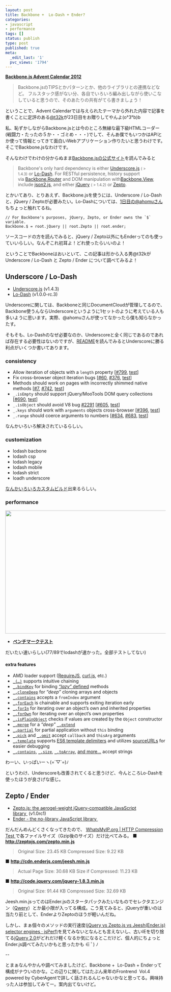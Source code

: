 ```yaml
---
layout: post
title: Backbone +  Lo-Dash + Ender?
categories:
- javascript
- performance
tags: []
status: publish
type: post
published: true
meta:
  _edit_last: '1'
  pvc_views: '1794'
---
```

<strong><a href="http://www.adventar.org/calendars/15">Backbone.js Advent Calendar 2012</a></strong>
<blockquote>Backbone.jsのTIPSとかパターンとか、他のライブラリとの連携などなど。
フルスタック感がない分、各自でいろいろ編み出しながら使いこなしていると思うので、そのあたりの共有がてら書きましょう！</blockquote>
ということで、Advent Calendarでは与えられたテーマから外れた内容で記事を書くことに定評のある<a href="https://twitter.com/t32k">@t32k</a>が23日目をお贈りしてやんよ(o°3°b)b

私、恥ずかしながらBackbone.jsとは今のところ無縁な最下級HTMLコーダー(戦闘力・たったの５か・・ゴミめ・・・)でして、そんあ僕でもいつかはAPIとか使って情報とってきて面白いWebアプリケーション作りたいと思うわけです。そこでBackbone.jsなわけです。

そんなわけでわけの分からぬまま<a href="http://backbonejs.org/">Backbone.jsの公式サイト</a>を読んでみると
<blockquote>Backbone's only hard dependency is either <a href="http://underscorejs.org/">Underscore.js</a> <small>( &gt; 1.4.3)</small> or <a href="http://lodash.com/">Lo-Dash</a>. For RESTful persistence, history support via <a href="http://backbonejs.org/#Router">Backbone.Router</a> and DOM manipulation with<a href="http://backbonejs.org/#View">Backbone.View</a>, include <a href="https://github.com/douglascrockford/JSON-js">json2.js</a>, and either <a href="http://jquery.com/">jQuery</a> <small>( &gt; 1.4.2)</small> or <a href="http://zeptojs.com/">Zepto</a>.</blockquote>
とかいてあり、とりあえず、Backbone.jsを使うには、Underscore / Lo-Dashと、jQuery / Zeptoが必要みたい。Lo-Dashについては、<a href="http://havelog.ayumusato.com/develop/javascript/e531-backbone_webapp_case_intro.html">1日目の@ahomuさん</a>もちょっと触れてるね。
<pre><code class="javascript">// For Backbone's purposes, jQuery, Zepto, or Ender owns the `$` variable.
Backbone.$ = root.jQuery || root.Zepto || root.ender;</code></pre>
ソースコードの方を読んでみると、jQuery / Zepto以外にもEnderってのも使っていいらしい。なんぞこれ初耳よ！どれ使ったらいいのよ！

ということでBackboneはおいといて、この記事は形から入る男@t32kが Underscore / Lo-Dash と Zepto / Ender について調べてみるよ！
<h2>Underscore / Lo-Dash</h2>
<ul>
	<li><a href="http://underscorejs.org/">Underscore.js</a> (v1.4.3)</li>
	<li><a href="http://lodash.com/">Lo-Dash</a> (v1.0.0-rc.3)</li>
</ul>
Underscoreに関しては、Backboneと同じDocumentCloudが管理してるので、Backbone使うんならUnderscoreというように1セットのように考えている人も多いように思います。実際、@ahomuさんが使ってなかったら僕も知らなかったす。

そもそも、Lo-Dashのなぜ必要なのか、Underscoreと全く同じであるのであれば存在する必要性はないのですが、<a href="https://github.com/bestiejs/lodash">README</a>を読んでみるとUnderscoreに勝る利点がいくつか書いてあります。
<h3>consistency</h3>
<ul>
	<li>Allow iteration of objects with a <code>length</code> property [<a href="https://github.com/documentcloud/underscore/pull/799">#799</a>, <a href="https://github.com/bestiejs/lodash/blob/v1.0.0-rc.3/test/test.js#L605-L611">test</a>]</li>
	<li>Fix cross-browser object iteration bugs [<a href="https://github.com/documentcloud/underscore/issues/60">#60</a>, <a href="https://github.com/documentcloud/underscore/issues/376">#376</a>, <a href="https://github.com/bestiejs/lodash/blob/v1.0.0-rc.3/test/test.js#L618-L642">test</a>]</li>
	<li>Methods should work on pages with incorrectly shimmed native methods [<a href="https://github.com/documentcloud/underscore/issues/7">#7</a>, <a href="https://github.com/documentcloud/underscore/issues/742">#742</a>, <a href="https://github.com/bestiejs/lodash/blob/v1.0.0-rc.3/test/test.js#L140-L146">test</a>]</li>
	<li><code>_.isEmpty</code> should support jQuery/MooTools DOM query collections [<a href="https://github.com/documentcloud/underscore/pull/690">#690</a>, <a href="https://github.com/bestiejs/lodash/blob/v1.0.0-rc.3/test/test.js#L807-L812">test</a>]</li>
	<li><code>_.isObject</code> should avoid V8 bug <a href="http://code.google.com/p/v8/issues/detail?id=2291">#2291</a> [<a href="https://github.com/documentcloud/underscore/issues/605">#605</a>, <a href="https://github.com/bestiejs/lodash/blob/v1.0.0-rc.3/test/test.js#L888-L900">test</a>]</li>
	<li><code>_.keys</code> should work with <code>arguments</code> objects cross-browser [<a href="https://github.com/documentcloud/underscore/issues/396">#396</a>, <a href="https://github.com/bestiejs/lodash/blob/v1.0.0-rc.3/test/test.js#L982-L984">test</a>]</li>
	<li><code>_.range</code> should coerce arguments to numbers [<a href="https://github.com/documentcloud/underscore/issues/634">#634</a>, <a href="https://github.com/documentcloud/underscore/issues/683">#683</a>, <a href="https://github.com/bestiejs/lodash/blob/v1.0.0-rc.3/test/test.js#L1383-L1386">test</a>]</li>
</ul>
なんかいろいろ解決されているらしい。
<h3>customization</h3>
<ul>
	<li>lodash bacbone</li>
	<li>lodash csp</li>
	<li>lodash legacy</li>
	<li>lodash mobile</li>
	<li>lodash strict</li>
	<li>loadh underscore</li>
</ul>
<a href="https://github.com/bestiejs/lodash#custom-builds">なんかいろいろカスタムビルド</a>出来るらしい。
<h3>performance</h3>
<p style="text-align: center;"><img class="fig aligncenter" alt="" src="http://t32k.me/mol/file/2012/12/bench.png" width="600" height="386" /></p>
<a href="http://lodash.com/benchmarks">
<ul>
	<li><strong>ベンチマークテスト</strong></li>
</ul>
</a>

だいたい速いらしい(77/89でlodashが速かった。全部テストしてない)
<h4>extra features</h4>
<ul>
	<li>AMD loader support (<a href="http://requirejs.org/">RequireJS</a>, <a href="https://github.com/cujojs/curl">curl.js</a>, etc.)</li>
	<li><a href="http://lodash.com/docs#_"><code>_(…)</code></a> supports intuitive chaining</li>
	<li><a href="http://lodash.com/docs#bindKey"><code>_.bindKey</code></a> for binding <a href="http://michaux.ca/articles/lazy-function-definition-pattern"><em>“lazy”</em> defined</a> methods</li>
	<li><a href="http://lodash.com/docs#cloneDeep"><code>_.cloneDeep</code></a> for <em>“deep”</em> cloning arrays and objects</li>
	<li><a href="http://lodash.com/docs#contains"><code>_.contains</code></a> accepts a <code>fromIndex</code> argument</li>
	<li><a href="http://lodash.com/docs#forEach"><code>_.forEach</code></a> is chainable and supports exiting iteration early</li>
	<li><a href="http://lodash.com/docs#forIn"><code>_.forIn</code></a> for iterating over an object’s own and inherited properties</li>
	<li><a href="http://lodash.com/docs#forOwn"><code>_.forOwn</code></a> for iterating over an object’s own properties</li>
	<li><a href="http://lodash.com/docs#isPlainObject"><code>_.isPlainObject</code></a> checks if values are created by the <code>Object</code> constructor</li>
	<li><a href="http://lodash.com/docs#merge"><code>_.merge</code></a> for a <em>“deep”</em> <a href="http://lodash.com/docs#extend"><code>_.extend</code></a></li>
	<li><a href="http://lodash.com/docs#partial"><code>_.partial</code></a> for partial application without <code>this</code> binding</li>
	<li><a href="http://lodash.com/docs#pick"><code>_.pick</code></a> and <a href="http://lodash.com/docs#omit"><code>_.omit</code></a> accept <code>callback</code> and <code>thisArg</code> arguments</li>
	<li><a href="http://lodash.com/docs#template"><code>_.template</code></a> supports <a href="http://people.mozilla.org/~jorendorff/es6-draft.html#sec-7.8.6">ES6 template delimiters</a> and utilizes <a href="http://www.html5rocks.com/en/tutorials/developertools/sourcemaps/#toc-sourceurl">sourceURLs</a> for easier debugging</li>
	<li><a href="http://lodash.com/docs#contains"><code>_.contains</code></a>, <a href="http://lodash.com/docs#size"><code>_.size</code></a>, <a href="http://lodash.com/docs#toArray"><code>_.toArray</code></a>, <a title="_.countBy, _.every, _.filter, _.find, _.forEach, _.groupBy, _.invoke, _.map, _.max, _.min, _.pluck, _.reduce, _.reduceRight, _.reject, _.shuffle, _.some, _.sortBy, _.where" href="http://lodash.com/docs">and more…</a> accept strings</li>
</ul>
わーい、いっぱいーヽ(=´▽`=)ﾉ

というわけ、Underscoreも改善されてくると思うけど、今んところLo-Dashを使ったほうが良さげな感じ。
<h2>Zepto / Ender</h2>
<ul>
	<li><a href="http://zeptojs.com/">Zepto.js: the aerogel-weight jQuery-compatible JavaScript library </a> (v1.0rc1)</li>
	<li><a href="http://ender.jit.su/">Ender - the no-library JavaScript library </a></li>
</ul>
だんだんめんどくさくなってきたので、
<p style="display: inline !important;"><a href="http://www.whatsmyip.org/http-compression-test/">WhatsMyIP.org | HTTP Compression Test </a>で各ファイルサイズ（Gzip後のサイズ）だけ比べてみる。</p>
■ <a href="http://zeptojs.com/zepto.min.js"><strong>http://zeptojs.com/zepto.min.js</strong></a>
<blockquote>Original Size: 23.45 KB
Compressed Size: 9.22 KB</blockquote>
■ <a href="http://cdn.enderjs.com/jeesh.min.js"><strong>http://cdn.enderjs.com/jeesh.min.js</strong></a>
<blockquote>Actual Page Size: 30.68 KB
Size if Compressed: 11.23 KB</blockquote>
■ <a href="http://code.jquery.com/jquery-1.8.3.min.js"><strong>http://code.jquery.com/jquery-1.8.3.min.js</strong></a>
<blockquote>Original Size: 91.44 KB
Compressed Size: 32.69 KB</blockquote>
Jeesh.min.jsってのはEnder.jsのスタータパックみたいなものでセレクタエンジン（<a href="https://github.com/ded/qwery">Qwery</a>）とか最小限が入ってる構成。こう見てみると、jQueryが重いのは当たり前として、EnderよりZeptoのほうが軽いんだね。

しかし、まぁ個々のメソッドの実行速度(<a href="http://jsperf.com/qwery-vs-jquery-vs-mootools-selector-engines/13)">jQuery vs Zepto.js vs Jeesh(Ender.js) selector engines · jsPerf)</a>を見てみないとなんとも言えないし、古いIEを切り捨てる<a href="http://blog.jquery.com/2012/06/28/jquery-core-version-1-9-and-beyond/">jQuery 2.0</a>がどれだけ軽くなるか気になるとこだけど、個人的にちょっとEnder.js調べてみたいかもと思ったかも ∈ ﾟ) ﾉ

--

とまぁなんやかんや調べてみましたけど、Backbone +  Lo-Dash + Enderって構成がナウいのかな。この辺りに関してはたぶん来年のFrontrend  Vol.4 powered by CyberAgentで詳しく話されるんじゃないかなと思ってる。興味持った人は参加してみてー。案内出てないけど。
